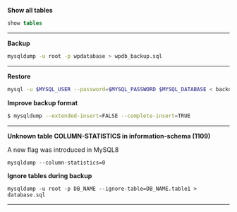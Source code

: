 **Show all tables**

```sql
show tables
```

---

**Backup**

```bash
mysqldump -u root -p wpdatabase > wpdb_backup.sql
```

---

**Restore**

```bash
mysql -u $MYSQL_USER --password=$MYSQL_PASSWORD $MYSQL_DATABASE < backups/mysql_backup.sql
```

**Improve backup format**

```bash
$ mysqldump --extended-insert=FALSE --complete-insert=TRUE
```

---

**Unknown table COLUMN-STATISTICS in information-schema (1109)**

A new flag was introduced in MySQL8

```
mysqldump --column-statistics=0
```

**Ignore tables during backup**

```
mysqldump -u root -p DB_NAME --ignore-table=DB_NAME.table1 > database.sql
```

---
